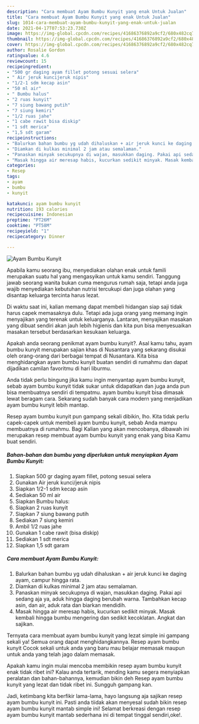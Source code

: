 ```yaml
---
description: "Cara membuat Ayam Bumbu Kunyit yang enak Untuk Jualan"
title: "Cara membuat Ayam Bumbu Kunyit yang enak Untuk Jualan"
slug: 1014-cara-membuat-ayam-bumbu-kunyit-yang-enak-untuk-jualan
date: 2021-04-17T07:53:23.730Z
image: https://img-global.cpcdn.com/recipes/41686376892a9cf2/680x482cq70/ayam-bumbu-kunyit-foto-resep-utama.jpg
thumbnail: https://img-global.cpcdn.com/recipes/41686376892a9cf2/680x482cq70/ayam-bumbu-kunyit-foto-resep-utama.jpg
cover: https://img-global.cpcdn.com/recipes/41686376892a9cf2/680x482cq70/ayam-bumbu-kunyit-foto-resep-utama.jpg
author: Rosalie Gordon
ratingvalue: 4.6
reviewcount: 15
recipeingredient:
- "500 gr daging ayam fillet potong sesuai selera"
- " Air jeruk kuncijeruk nipis"
- "1/2-1 sdm kecap asin"
- "50 ml air"
- " Bumbu halus"
- "2 ruas kunyit"
- "7 siung bawang putih"
- "7 siung kemiri"
- "1/2 ruas jahe"
- "1 cabe rawit bisa diskip"
- "1 sdt merica"
- "1,5 sdt garam"
recipeinstructions:
- "Balurkan bahan bumbu yg udah dihaluskan + air jeruk kunci ke daging ayam, campur hingga rata."
- "Diamkan di kulkas minimal 2 jam atau semalaman."
- "Panaskan minyak secukupnya di wajan, masukkan daging. Pakai api sedang aja ya, aduk hingga daging berubah warna. Tambahkan kecap asin, dan air, aduk rata dan biarkan mendidih."
- "Masak hingga air meresap habis, kucurkan sedikit minyak. Masak kembali hingga bumbu mengering dan sedikit kecoklatan. Angkat dan sajikan."
categories:
- Resep
tags:
- ayam
- bumbu
- kunyit

katakunci: ayam bumbu kunyit 
nutrition: 193 calories
recipecuisine: Indonesian
preptime: "PT26M"
cooktime: "PT58M"
recipeyield: "1"
recipecategory: Dinner

---
```



![Ayam Bumbu Kunyit](https://img-global.cpcdn.com/recipes/41686376892a9cf2/680x482cq70/ayam-bumbu-kunyit-foto-resep-utama.jpg)

Apabila kamu seorang ibu, menyediakan olahan enak untuk famili merupakan suatu hal yang mengasyikan untuk kamu sendiri. Tanggung jawab seorang  wanita bukan cuma mengurus rumah saja, tetapi anda juga wajib menyediakan kebutuhan nutrisi tercukupi dan juga olahan yang disantap keluarga tercinta harus lezat.

Di waktu  saat ini, kalian memang dapat membeli hidangan siap saji tidak harus capek memasaknya dulu. Tetapi ada juga orang yang memang ingin menyajikan yang terenak untuk keluarganya. Lantaran, menyajikan masakan yang dibuat sendiri akan jauh lebih higienis dan kita pun bisa menyesuaikan masakan tersebut berdasarkan kesukaan keluarga. 



Apakah anda seorang penikmat ayam bumbu kunyit?. Asal kamu tahu, ayam bumbu kunyit merupakan sajian khas di Nusantara yang sekarang disukai oleh orang-orang dari berbagai tempat di Nusantara. Kita bisa menghidangkan ayam bumbu kunyit buatan sendiri di rumahmu dan dapat dijadikan camilan favoritmu di hari liburmu.

Anda tidak perlu bingung jika kamu ingin menyantap ayam bumbu kunyit, sebab ayam bumbu kunyit tidak sukar untuk didapatkan dan juga anda pun bisa membuatnya sendiri di tempatmu. ayam bumbu kunyit bisa dimasak lewat beragam cara. Sekarang sudah banyak cara modern yang menjadikan ayam bumbu kunyit lebih mantap.

Resep ayam bumbu kunyit pun gampang sekali dibikin, lho. Kita tidak perlu capek-capek untuk membeli ayam bumbu kunyit, sebab Anda mampu membuatnya di rumahmu. Bagi Kalian yang akan mencobanya, dibawah ini merupakan resep membuat ayam bumbu kunyit yang enak yang bisa Kamu buat sendiri.

<!--inarticleads1-->

##### Bahan-bahan dan bumbu yang diperlukan untuk menyiapkan Ayam Bumbu Kunyit:

1. Siapkan 500 gr daging ayam fillet, potong sesuai selera
1. Gunakan  Air jeruk kunci/jeruk nipis
1. Siapkan 1/2-1 sdm kecap asin
1. Sediakan 50 ml air
1. Siapkan  Bumbu halus:
1. Siapkan 2 ruas kunyit
1. Siapkan 7 siung bawang putih
1. Sediakan 7 siung kemiri
1. Ambil 1/2 ruas jahe
1. Gunakan 1 cabe rawit (bisa diskip)
1. Sediakan 1 sdt merica
1. Siapkan 1,5 sdt garam




<!--inarticleads2-->

##### Cara membuat Ayam Bumbu Kunyit:

1. Balurkan bahan bumbu yg udah dihaluskan + air jeruk kunci ke daging ayam, campur hingga rata.
1. Diamkan di kulkas minimal 2 jam atau semalaman.
1. Panaskan minyak secukupnya di wajan, masukkan daging. Pakai api sedang aja ya, aduk hingga daging berubah warna. Tambahkan kecap asin, dan air, aduk rata dan biarkan mendidih.
1. Masak hingga air meresap habis, kucurkan sedikit minyak. Masak kembali hingga bumbu mengering dan sedikit kecoklatan. Angkat dan sajikan.




Ternyata cara membuat ayam bumbu kunyit yang lezat simple ini gampang sekali ya! Semua orang dapat menghidangkannya. Resep ayam bumbu kunyit Cocok sekali untuk anda yang baru mau belajar memasak maupun untuk anda yang telah jago dalam memasak.

Apakah kamu ingin mulai mencoba membikin resep ayam bumbu kunyit enak tidak ribet ini? Kalau anda tertarik, mending kamu segera menyiapkan peralatan dan bahan-bahannya, kemudian bikin deh Resep ayam bumbu kunyit yang lezat dan tidak ribet ini. Sungguh gampang kan. 

Jadi, ketimbang kita berfikir lama-lama, hayo langsung aja sajikan resep ayam bumbu kunyit ini. Pasti anda tiidak akan menyesal sudah bikin resep ayam bumbu kunyit mantab simple ini! Selamat berkreasi dengan resep ayam bumbu kunyit mantab sederhana ini di tempat tinggal sendiri,oke!.

